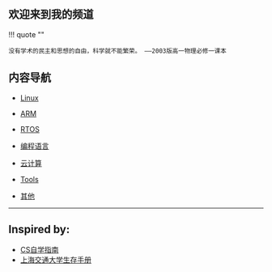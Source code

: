 ## 欢迎来到我的频道

!!! quote ""

    没有学术的民主和思想的自由，科学就不能繁荣。 ——2003版高一物理必修一课本


## 内容导航 

- [Linux](linux/index.md)

- [ARM](arm/index.md)

- [RTOS](rtos/index.md)

- [编程语言](pl/index.md)

- [云计算](cloud/index.md)

- [Tools](tools/index.md)

- [其他](others/index.md)

---

## Inspired by:

- [CS自学指南](https://csdiy.wiki/CS%E5%AD%A6%E4%B9%A0%E8%A7%84%E5%88%92/)
- [上海交通大学生存手册](https://survivesjtu.gitbook.io/survivesjtumanual/)


